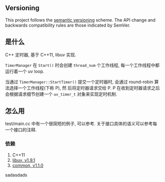 ## Versioning

This project follows the [semantic versioning](http://semver.org/) scheme. The API change and backwards compatibility rules are those indicated by SemVer.

## 是什么

C++ 定时器, 基于 C++11, libuv 实现.

`TimerManager` 在 `Start()` 时会创建 `thread_num` 个工作线程, 每一个工作线程中都运行着一个 uv loop.

当通过 `TimerManager::StartTimer()` 提交一个定时器时, 会通过 round-robin 算法选择一个工作线程(下称 P), 然
后将定时器请求交给 P. P 在收到定时器请求之后会根据请求细节创建一个 `uv_timer_t` 对象来实现定时机制.

## 怎么用

test/main.cc 中有一个很简短的例子, 可以参考. 关于接口具体的语义可以参考每一个接口的注释.

### 依赖

1.  C++11
2.  [libuv, v1.9.1](https://github.com/libuv/libuv/tree/v1.9.1)
3.  [common, v1.1.0](https://github.com/pp-qq/common/tree/v1.1.0)

sadasdads
